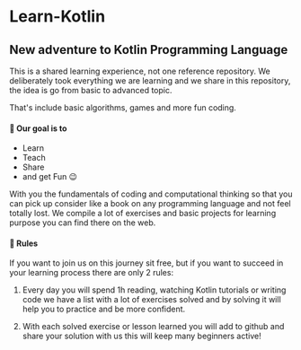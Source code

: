 # Learn-Kotlin
## New adventure to Kotlin Programming Language 
This is a shared learning experience, not one reference repository. We deliberately took everything we are learning and we share in this repository, the idea is go from basic to advanced topic.

That's include basic algorithms, games and more fun coding.

#### :dart: Our goal is to
- Learn
- Teach
- Share
 - and get Fun :wink:

With you the fundamentals of coding and computational thinking so that you can pick up consider like a book on any programming language and not feel totally lost. 
We compile a lot of exercises and basic projects for learning purpose you can find there on the web.

#### :vertical_traffic_light: Rules 
If you want to join us on this journey sit free, but if you want to succeed in your learning process there are only 2 rules:
1. Every day you will spend 1h reading, watching Kotlin tutorials or writing code
we have a list with a lot of exercises solved and by solving it will help you to practice and be more confident.

2. With each solved exercise or lesson learned you will add to github and share your solution with us this will keep many beginners active!
